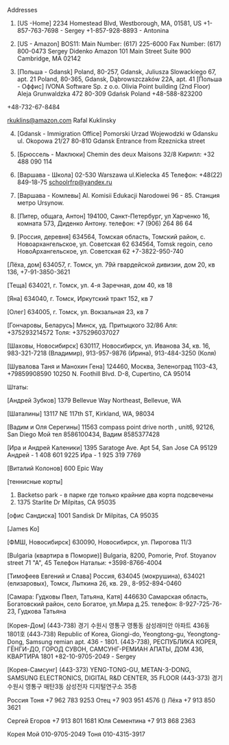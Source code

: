 Addresses

1. [US -Home]
2234 Homestead Blvd, Westborough, MA, 01581, US
+1-857-763-7698 - Sergey
+1-857-928-8893 - Antonina

2. [US - Amazon]
BOS11: Main Number: (617) 225-6000
Fax Number: (617) 800-0473
Sergey Didenko
Amazon
101 Main Street Suite 900
Cambridge, MA 02142

3. [Польша - Gdansk]
Poland, 80-257, Gdansk, Juliusza Slowackiego 67, apt. 21
Poland, 80-365, Gdansk, Dąbrowszczaków 22A, apt. 41
[Польша - Оффис]
IVONA Software Sp. z o.o.
Olivia Point building (2nd Floor)
Aleja Grunwaldzka 472
80-309 Gdańsk
Poland
+48-588-823200

+48-732-67-8484

rkuklins@amazon.com Rafal Kuklinsky

4. [Gdansk - Immigration Office]
Pomorski Urzad Wojewodzki w Gdansku
ul. Okopowa 21/27 80-810 Gdansk
Entrance from Rzeznicka street

5. [Брюссель - Маклюки]
Chemin des deux Maisons 32/8
Кирилл: +32 488 090 114

6. [Варшава - Школа]
02-530 Warszawa ul.Kielecka 45  Телефон: +48(22) 849-18-75  schoolrfrp@yandex.ru

7. [Варшава - Комлевы]
Al. Komisii Edukacji Narodowei 96 - 85. Станция метро Ursynow.

8. [Питер, общага, Антон]
194100, Санкт-Петербург, ул Харченко 16, комната 573, Диденко Антону.
телефон: +7 (906) 264 86 64

9. [Россия, деревня]
634564, Томская область, Томский район, с. Новоархангельское, ул. Советская 62
634564, Tomsk regoin, село НовоАрхангельское, ул. Советская 62
+7-3822-950-740

[Лёха, дом]
634057, г. Томск, ул. 79й гвардейской дивизии, дом 20, кв 136, +7-91-3850-3621

[Теща]
634021, г. Томск, ул. 4-я Заречная, дом 40, кв 18

[Яна]
634040, г. Томск, Иркутский тракт 152, кв 7

[Олег]
634005, г. Томск, ул. Вокзальная 23, кв 7

[Гончаровы, Беларусь]
Минск, уд. Притыцкого 32/86
Аля:   +375293214572
Толя: +375296037027

[Шаховы, Новосибирск]
630117, Новосибирск, ул. Иванова 34, кв. 16,
983-321-7218 (Владимир),
913-957-9876 (Ирина),
913-484-3250 (Коля)

[Шувалова Таня и Манохин Гена]
124460, Москва, Зеленоград 1103-43, +79859908590
10250 N. Foothill Blvd. D-8, Cupertino, CA 95014

Штаты:

[Андрей Зубков]
1379 Bellevue Way Northeast, Bellevue, WA

[Шаталины]
13117 NE 117th ST, Kirkland, WA, 98034

[Вадим и Оля Серегины]
11563 compass point drive north , unit6, 92126, San Diego   Мой тел 8586100434, Вадим 8585377428

[Ира и Андрей Каленики]
1395 Saratoge Ave. Apt 54, San Jose CA 95129
Андрей - 1 408 601 9225
Ира - 1 925 319 7769

[Виталий Колонов]
600 Epic Way

[теннисные корты]
1.  Backetso park - в парке где только крайние два корта подсвечены
2. 1375 Starlite Dr Milpitas, CA 95035

[офис Сандиска]
1001 Sandisk Dr Milpitas, CA 95035

[James Ko]


[ФМШ, Новосибирск]
630090, Новосибирск, ул. Пирогова 11/3

[Bulgaria (квартира в Поморие)]
Bulgaria, 8200, Pomorie, Prof. Stoyanov street 71 "A", 45
Телефон Натальи: +3598-8766-4004

[Тимофеев Евгений и Слава]
Россия,
634045 (мокрушина),
634021 (елизаровых), Томск, Лыткина 26, кв. 29., 8-952-894-0460

[Самара: Гудковы Пвел, Татьяна, Катя]
446630 Самарская область, Богатовский район, село Богатое, ул.Мира д.25.
телефон: 8-927-725-76-23, Гудкова Татьяна

[﻿Корея-Дом]
(443-738)  경기 수원시 영통구 영통동 삼성래미안 아파트 436동 1801호
(443-738) Republic of Korea, Giongi-do, Yeongtong-gu, Yeongtong-Dong, Samsung remian apt. 436 - 1801.
(443-738), РЕСПУБЛИКА КОРЕЯ, ГЁНГИ-ДО, ГОРОД СУВОН, САМСУНГ-РЕМИАН АПАТЫ, ДОМ 436, КВАРТИРА 1801
+82-10-9705-2049 - Sergey

[Корея-Самсунг]
(443-373) YENG-TONG-GU, METAN-3-DONG, SAMSUNG ELECTRONICS, DIGITAL R&D CENTER, 35 FLOOR
(443-373)   경기 수원시 영통구 매탄3동 삼성전자 디지털연구소 35층

Россия
Тоня +7 962 783 9253
Отец +7 903 951 4576 ()
Лёха +7 913 850 3621

Сергей Егоров +7 913 801 1681
Юля Сементина +7 913 868 2363

Корея
Мой  010-9705-2049
Тоня  010-4315-3917
